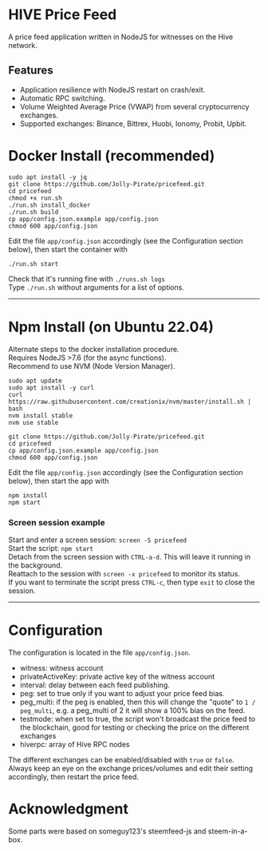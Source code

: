# HIVE Price Feed
A price feed application written in NodeJS for witnesses on the Hive network.

## Features
- Application resilience with NodeJS restart on crash/exit.
- Automatic RPC switching.
- Volume Weighted Average Price (VWAP) from several cryptocurrency exchanges.
- Supported exchanges: Binance, Bittrex, Huobi, Ionomy, Probit, Upbit.

# Docker Install (recommended)
```
sudo apt install -y jq
git clone https://github.com/Jolly-Pirate/pricefeed.git
cd pricefeed
chmod +x run.sh
./run.sh install_docker
./run.sh build
cp app/config.json.example app/config.json
chmod 600 app/config.json
```

Edit the file `app/config.json` accordingly (see the Configuration section below), then start the container with
```
./run.sh start
```
Check that it's running fine with `./runs.sh logs`\
Type `./run.sh` without arguments for a list of options.

---

# Npm Install (on Ubuntu 22.04)
Alternate steps to the docker installation procedure.\
Requires NodeJS >7.6 (for the async functions).\
Recommend to use NVM (Node Version Manager).
```
sudo apt update
sudo apt install -y curl
curl https://raw.githubusercontent.com/creationix/nvm/master/install.sh | bash
nvm install stable
nvm use stable

git clone https://github.com/Jolly-Pirate/pricefeed.git
cd pricefeed
cp app/config.json.example app/config.json
chmod 600 app/config.json
```

Edit the file `app/config.json` accordingly (see the Configuration section below), then start the app with
```
npm install
npm start
```

### Screen session example
Start and enter a screen session: `screen -S pricefeed`\
Start the script: `npm start`\
Detach from the screen session with `CTRL-a-d`. This will leave it running in the background.\
Reattach to the session with `screen -x pricefeed` to monitor its status.\
If you want to terminate the script press `CTRL-c`, then type `exit` to close the session.

---

# Configuration
The configuration is located in the file `app/config.json`.

- witness: witness account
- privateActiveKey: private active key of the witness account
- interval: delay between each feed publishing.
- peg: set to true only if you want to adjust your price feed bias.
- peg_multi: if the peg is enabled, then this will change the "quote" to `1 / peg_multi`, e.g. a peg_multi of 2 it will show a 100% bias on the feed.
- testmode: when set to true, the script won't broadcast the price feed to the blockchain, good for testing or checking the price on the different exchanges
- hiverpc: array of Hive RPC nodes

The different exchanges can be enabled/disabled with `true` or `false`. Always keep an eye on the exchange prices/volumes and edit their setting accordingly, then restart the price feed.

# Acknowledgment
Some parts were based on someguy123's steemfeed-js and steem-in-a-box.
